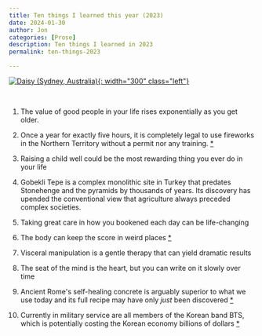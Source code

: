 ```yaml
---
title: Ten things I learned this year (2023)
date: 2024-01-30
author: Jon
categories: [Prose]
description: Ten things I learned in 2023
permalink: ten-things-2023

---
```


[![Daisy (Sydney, Australia)](/assets/img/10things23.jpg){: width="300" class="left"}](https://www.instagram.com/p/Cl79h0TrhHJ)

<br clear="left"/>

1. The value of good people in your life rises exponentially as you get older.

2. Once a year for exactly five hours, it is completely legal to use fireworks in the Northern Territory without a permit nor any training. [*](https://www.abc.net.au/news/2022-07-01/why-the-nt-allows-public-fireworks-use-on-territory-day-july-1/101174064)

3. Raising a child well could be the most rewarding thing you ever do in your life

4. Gobekli Tepe is a complex monolithic site in Turkey that predates Stonehenge and the pyramids by thousands of years. Its discovery has upended the conventional view that agriculture always preceded complex societies.

5. Taking great care in how you bookened each day can be life-changing

6. The body can keep the score in weird places [*](https://www.besselvanderkolk.com/resources/the-body-keeps-the-score)

7. Visceral manipulation is a gentle therapy that can yield dramatic results

8. The seat of the mind is the heart, but you can write on it slowly over time

9. Ancient Rome's self-healing concrete is arguably superior to what we use today and its full recipe may have only *just* been discovered [*](https://www.science.org/content/article/scientists-may-have-found-magic-ingredient-behind-ancient-romes-self-healing-concrete)

10. Currently in military service are all members of the Korean band BTS, which is potentially costing the Korean economy billions of dollars [*](https://fortune.com/2022/10/17/how-much-money-will-south-korea-lose-from-bts-military-service/)
